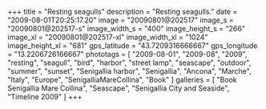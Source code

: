 +++
title = "Resting seagulls"
description = "Resting seagulls."
date = "2009-08-01T20:25:17.20"
image = "20090801@202517"
image_s = "20090801@202517-s"
image_width_s = "400"
image_height_s = "266"
image_xl = "20090801@202517-xl"
image_width_xl = "1024"
image_height_xl = "681"
gps_latitude = "43.7209316666667"
gps_longitude = "13.2206726166667"
phototags = [ "2009-08-01", "2009-08", "2009", "resting", "seagull", "bird", "harbor", "street lamp", "seascape", "outdoor", "summer", "sunset", "Senigallia harbor", "Senigallia", "Ancona", "Marche", "Italy", "Europe", "SenigalliaMareCollina", "Book" ]
galleries = [ "Book Senigallia Mare Collina", "Seascape", "Senigallia City and Seaside", "Timeline 2009" ]
+++
